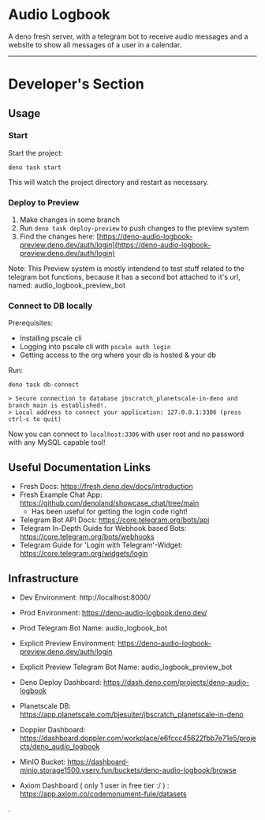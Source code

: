 # Audio Logbook 

A deno fresh server, with a telegram bot to receive audio messages
and a website to show all messages of a user in a calendar. 

---

# Developer's Section 

## Usage 

### Start
Start the project:

```
deno task start
```

This will watch the project directory and restart as necessary.

### Deploy to Preview 

1. Make changes in some branch 
2. Run `deno task deploy-preview` to push changes to the preview system 
3. Find the changes here: [https://deno-audio-logbook-preview.deno.dev/auth/login](https://deno-audio-logbook-preview.deno.dev/auth/login)

Note: This Preview system is mostly intendend to test stuff related to the telegram bot functions, 
because it has a second bot attached to it's url, named: audio_logbook_preview_bot

### Connect to DB locally 

Prerequisites: 
- Installing pscale cli 
- Logging into pscale cli with `pscale auth login`
- Getting access to the org where your db is hosted & your db

Run:

```
deno task db-connect

> Secure connection to database jbscratch_planetscale-in-deno and branch main is established!.
> Local address to connect your application: 127.0.0.1:3306 (press ctrl-c to quit)
```

Now you can connect to `localhost:3306` with user root and no password with any MySQL capable tool!


## Useful Documentation Links

- Fresh Docs: https://fresh.deno.dev/docs/introduction
- Fresh Example Chat App: https://github.com/denoland/showcase_chat/tree/main
  - Has been useful for getting the login code right!
- Telegram Bot API Docs: https://core.telegram.org/bots/api
- Telegram In-Depth Guide for Webhook based Bots: https://core.telegram.org/bots/webhooks
- Telegram Guide for 'Login with Telegram'-Widget: https://core.telegram.org/widgets/login

## Infrastructure 

- Dev Environment: http://localhost:8000/
- Prod Environment: https://deno-audio-logbook.deno.dev/
- Prod Telegram Bot Name: audio_logbook_bot
- Explicit Preview Environment: https://deno-audio-logbook-preview.deno.dev/auth/login
- Explicit Preview Telegram Bot Name: audio_logbook_preview_bot


- Deno Deploy Dashboard: https://dash.deno.com/projects/deno-audio-logbook
- Planetscale DB: https://app.planetscale.com/bjesuiter/jbscratch_planetscale-in-deno
- Doppler Dashboard: https://dashboard.doppler.com/workplace/e6fccc45622fbb7e71e5/projects/deno_audio_logbook
- MinIO Bucket: https://dashboard-minio.storage1500.vserv.fun/buckets/deno-audio-logbook/browse
- Axiom Dashboard ( only 1 user in free tier :/ ) : https://app.axiom.co/codemonument-fule/datasets

.
